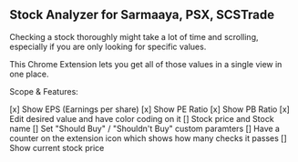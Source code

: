 ## Stock Analyzer for Sarmaaya, PSX, SCSTrade

Checking a stock thoroughly might take a lot of time and scrolling, especially if you are only looking for specific values.

This Chrome Extension lets you get all of those values in a single view in one place.

Scope & Features:

[x] Show EPS (Earnings per share)
[x] Show PE Ratio
[x] Show PB Ratio
[x] Edit desired value and have color coding on it
[] Stock price and Stock name
[] Set "Should Buy" / "Shouldn't Buy" custom paramters
[] Have a counter on the extension icon which shows how many checks it passes
[] Show current stock price